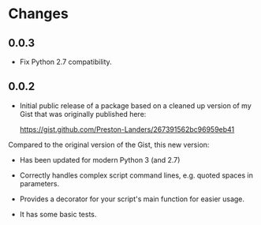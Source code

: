 # Changes

## 0.0.3

- Fix Python 2.7 compatibility.

## 0.0.2

 - Initial public release of a package based on a cleaned up version of my Gist that
was originally published here:
 
    https://gist.github.com/Preston-Landers/267391562bc96959eb41

 Compared to the original version of the Gist, this new version:
 
  * Has been updated for modern Python 3 (and 2.7)
  
  * Correctly handles complex script command lines, e.g. quoted spaces in parameters.
  
  * Provides a decorator for your script's main function for easier usage.

  * It has some basic tests.
